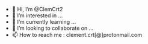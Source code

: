 - 👋 Hi, I’m @ClemCrt2
- 👀 I’m interested in ...
- 🌱 I’m currently learning ...
- 💞️ I’m looking to collaborate on ...
- 📫 How to reach me : clement.crt[@]protonmail.com

<!---
ClemCrt2/ClemCrt2 is a ✨ special ✨ repository because its `README.md` (this file) appears on your GitHub profile.
You can click the Preview link to take a look at your changes.
--->
